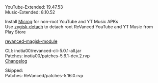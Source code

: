 YouTube-Extended: 19.47.53  
Music-Extended: 8.10.52  

Install [Microg](https://github.com/ReVanced/GmsCore/releases) for non-root YouTube and YT Music APKs  
Use [zygisk-detach](https://github.com/j-hc/zygisk-detach) to detach root ReVanced YouTube and YT Music from Play Store  

[revanced-magisk-module](https://github.com/j-hc/revanced-magisk-module)
  
CLI: inotia00/revanced-cli-5.0.1-all.jar  
Patches: inotia00/patches-5.6.1-dev.2.rvp  
[Changelog](https://github.com/inotia00/revanced-patches/releases/tag/v5.6.1-dev.2)  

Skipped:  
Patches: ReVanced/patches-5.16.0.rvp    
